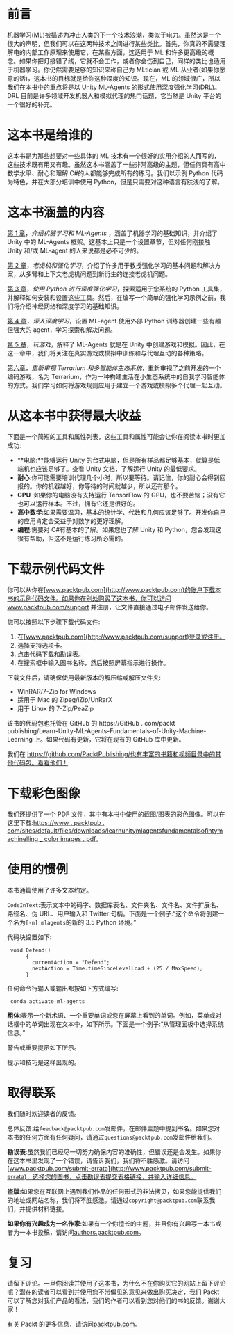 

# 前言

机器学习(ML)被描述为冲击人类的下一个技术浪潮，类似于电力。虽然这是一个很大的声明，但我们可以在这两种技术之间进行某些类比。首先，你真的不需要理解电的内部工作原理来使用它，在某些方面，这适用于 ML 和许多更高级的概念。如果你把灯接错了线，它就不会工作，或者你会伤到自己，同样的类比也适用于机器学习。你仍然需要足够的知识来称自己为 MLtician 或 ML 从业者(如果你愿意的话)，这本书的目标就是给你这种深度的知识。现在，ML 的领域很广，所以我们在本书中的重点将是以 Unity ML-Agents 的形式使用深度强化学习(DRL)。DRL 目前是许多领域开发机器人和模拟代理的热门话题，它当然是 Unity 平台的一个很好的补充。



# 这本书是给谁的

这本书是为那些想要对一些具体的 ML 技术有一个很好的实用介绍的人而写的，这些技术既有用又有趣。虽然这本书涵盖了一些非常高级的主题，但任何具有高中数学水平、耐心和理解 C#的人都能够完成所有的练习。我们以示例 Python 代码为特色，并在大部分培训中使用 Python，但是只需要对这种语言有肤浅的了解。



# 这本书涵盖的内容

[第 1 章](part0021.html#K0RQ0-c0290fc391a247b5ae9c3b6066c9fb32)，*介绍机器学习和 ML-Agents* ，涵盖了机器学习的基础知识，并介绍了 Unity 中的 ML-Agents 框架。这基本上只是一个设置章节，但对任何刚接触 Unity 和/或 ML-agent 的人来说都是必不可少的。

[第 2 章](part0037.html#1394Q0-c0290fc391a247b5ae9c3b6066c9fb32)，*老虎机和强化学习*，介绍了许多用于教授强化学习的基本问题和解决方案，从多臂和上下文老虎机问题到新衍生的连接老虎机问题。

[第 3 章](part0051.html#1GKCM0-c0290fc391a247b5ae9c3b6066c9fb32)，*使用 Python 进行深度强化学习*，探索适用于您系统的 Python 工具集，并解释如何安装和设置这些工具。然后，在编写一个简单的强化学习示例之前，我们将介绍神经网络和深度学习的基础知识。

[第 4 章](part0072.html#24L8G0-c0290fc391a247b5ae9c3b6066c9fb32)，*深入深度学习*，设置 ML-agent 使用外部 Python 训练器创建一些有趣但强大的 agent，学习探索和解决问题。

[第 5 章](part0087.html#2IV0U0-c0290fc391a247b5ae9c3b6066c9fb32)，*玩游戏*，解释了 ML-Agents 就是在 Unity 中创建游戏和模拟。因此，在这一章中，我们将关注在真实游戏或模拟中训练和与代理互动的各种策略。

[第六章](part0099.html#2UD7M0-c0290fc391a247b5ae9c3b6066c9fb32)，*重新审视 Terrarium 和多智能体生态系统*，重新审视了之前开发的一个编码游戏，名为 Terrarium，作为一种构建生活在小生态系统中的自我学习智能体的方式。我们学习如何将游戏规则应用于建立一个游戏或模拟多个代理一起互动。



# 从这本书中获得最大收益

下面是一个简短的工具和属性列表，这些工具和属性可能会让你在阅读本书时更加成功:

*   **电脑:**能够运行 Unity 的台式电脑，但是所有样品都足够基本，就算是低端机也应该足够了。查看 Unity 文档，了解运行 Unity 的最低要求。
*   **耐心**:你可能需要培训代理几个小时，所以要等待。请记住，你的耐心会得到回报的。你的机器越好，你等待的时间就越少，所以还有那个。
*   **GPU** :如果你的电脑没有支持运行 TensorFlow 的 GPU，也不要苦恼；没有它也可以运行样本。不过，拥有它还是很好的。
*   **高中数学**:如果需要温习，基本的统计学、代数和几何应该足够了。开发你自己的应用肯定会受益于对数学的更好理解。
*   **编程**:需要对 C#有基本的了解。如果您也了解 Unity 和 Python，您会发现这很有帮助，但这不是运行练习所必需的。



# 下载示例代码文件

你可以从你在[www.packtpub.com](http://www.packtpub.com)的账户下载本书的示例代码文件。如果你在别处购买了这本书，你可以访问 www.packtpub.com/support 并注册，让文件直接通过电子邮件发送给你。

您可以按照以下步骤下载代码文件:

1.  在[www.packtpub.com](http://www.packtpub.com/support)登录或注册。
2.  选择支持选项卡。
3.  点击代码下载和勘误表。
4.  在搜索框中输入图书名称，然后按照屏幕指示进行操作。

下载文件后，请确保使用最新版本的解压缩或解压文件夹:

*   WinRAR/7-Zip for Windows
*   适用于 Mac 的 Zipeg/iZip/UnRarX
*   用于 Linux 的 7-Zip/PeaZip

该书的代码包也托管在 GitHub 的 https://GitHub . com/packt publishing/Learn-Unity-ML-Agents-Fundamentals-of-Unity-Machine-Learning 上。如果代码有更新，它将在现有的 GitHub 库中更新。

我们在 https://github.com/PacktPublishing/也有丰富的书籍和视频目录中的其他代码包。看看他们！



# 下载彩色图像

我们还提供了一个 PDF 文件，其中有本书中使用的截图/图表的彩色图像。可以在这里下载:[https://www . packtpub . com/sites/default/files/downloads/learnunitymlagentsfundamentalsofintymachinelling _ color images . pdf](https://www.packtpub.com/sites/default/files/downloads/LearnUnityMLAgentsFundamentalsofUnityMachineLearning_ColorImages.pdf)。



# 使用的惯例

本书通篇使用了许多文本约定。

`CodeInText`:表示文本中的码字、数据库表名、文件夹名、文件名、文件扩展名、路径名、伪 URL、用户输入和 Twitter 句柄。下面是一个例子:“这个命令将创建一个名为`[-n] mlagents`的新的 3.5 Python 环境。”

代码块设置如下:

```
 void Defend()
      {
        currentAction = "Defend";
        nextAction = Time.timeSinceLevelLoad + (25 / MaxSpeed);
      }
```

任何命令行输入或输出都按如下方式编写:

```
 conda activate ml-agents

```

**粗体**:表示一个新术语、一个重要单词或您在屏幕上看到的单词。例如，菜单或对话框中的单词出现在文本中，如下所示。下面是一个例子:“从管理面板中选择系统信息。”

警告或重要提示如下所示。

提示和技巧是这样出现的。



# 取得联系

我们随时欢迎读者的反馈。

总体反馈:给`feedback@packtpub.com`发邮件，在邮件主题中提到书名。如果您对本书的任何方面有任何疑问，请通过`questions@packtpub.com`发邮件给我们。

**勘误表**:虽然我们已经尽一切努力确保内容的准确性，但错误还是会发生。如果你在这本书里发现了一个错误，请告诉我们，我们将不胜感激。请访问[www.packtpub.com/submit-errata](http://www.packtpub.com/submit-errata)，选择您的图书，点击勘误表提交表格链接，并输入详细信息。

**盗版**:如果您在互联网上遇到我们作品的任何形式的非法拷贝，如果您能提供我们的地址或网站名称，我们将不胜感激。请通过`copyright@packtpub.com`联系我们，并提供材料链接。

**如果你有兴趣成为一名作家**:如果有一个你擅长的主题，并且你有兴趣写一本书或者为一本书投稿，请访问[authors.packtpub.com](http://authors.packtpub.com/)。



# 复习

请留下评论。一旦你阅读并使用了这本书，为什么不在你购买它的网站上留下评论呢？潜在的读者可以看到并使用您不带偏见的意见来做出购买决定，我们 Packt 可以了解您对我们产品的看法，我们的作者可以看到您对他们的书的反馈。谢谢大家！

有关 Packt 的更多信息，请访问[packtpub.com](https://www.packtpub.com/)。